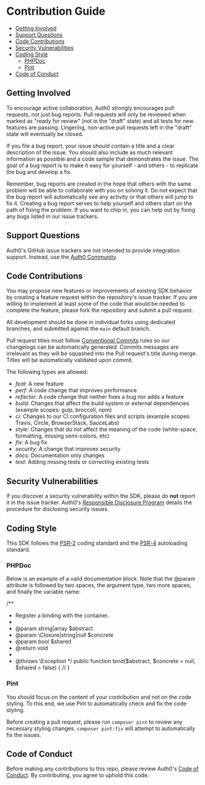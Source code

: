 # Contribution Guide

- [Getting Involved](#getting-involved)
- [Support Questions](#support-questions)
- [Code Contributions](#code-contributions)
- [Security Vulnerabilities](#security-vulnerabilities)
- [Coding Style](#coding-style)
  - [PHPDoc](#phpdoc)
  - [Pint](#pint)
- [Code of Conduct](#code-of-conduct)

## Getting Involved

To encourage active collaboration, Auth0 strongly encourages pull requests, not just bug reports. Pull requests will only be reviewed when marked as "ready for review" (not in the "draft" state) and all tests for new features are passing. Lingering, non-active pull requests left in the "draft" state will eventually be closed.

If you file a bug report, your issue should contain a title and a clear description of the issue. You should also include as much relevant information as possible and a code sample that demonstrates the issue. The goal of a bug report is to make it easy for yourself - and others - to replicate the bug and develop a fix.

Remember, bug reports are created in the hope that others with the same problem will be able to collaborate with you on solving it. Do not expect that the bug report will automatically see any activity or that others will jump to fix it. Creating a bug report serves to help yourself and others start on the path of fixing the problem. If you want to chip in, you can help out by fixing any bugs listed in our issue trackers.

## Support Questions

Auth0's GitHub issue trackers are not intended to provide integration support. Instead, use the [Auth0 Community](https://community.auth0.com)

## Code Contributions

You may propose new features or improvements of existing SDK behavior by creating a feature request within the repository's issue tracker. If you are willing to implement at least some of the code that would be needed to complete the feature, please fork the repository and submit a pull request.

All development should be done in individual forks using dedicated branches, and submitted against the `main` default branch.

Pull request titles must follow [Conventional Commits](https://www.conventionalcommits.org/en/v1.0.0/) rules so our changelogs can be automatically generated. Commits messages are irrelevant as they will be squashed into the Pull request's title during merge. Titles will be automatically validated upon commit.

The following types are allowed:

- _feat:_ A new feature
- _perf:_ A code change that improves performance
- _refactor:_ A code change that neither fixes a bug nor adds a feature
- _build:_ Changes that affect the build system or external dependencies (example scopes: gulp, broccoli, npm)
- _ci:_ Changes to our CI configuration files and scripts (example scopes: Travis, Circle, BrowserStack, SauceLabs)
- _style:_ Changes that do not affect the meaning of the code (white-space, formatting, missing semi-colons, etc)
- _fix:_ A bug fix
- _security:_ A change that improves security
- _docs:_ Documentation only changes
- _test:_ Adding missing tests or correcting existing tests

## Security Vulnerabilities

If you discover a security vulnerability within the SDK, please do **not** report it in the issue tracker. Auth0's [Responsible Disclosure Program](https://auth0.com/responsible-disclosure-policy) details the procedure for disclosing security issues.

## Coding Style

This SDK follows the [PSR-2](https://github.com/php-fig/fig-standards/blob/master/accepted/PSR-2-coding-style-guide.md) coding standard and the [PSR-4](https://github.com/php-fig/fig-standards/blob/master/accepted/PSR-4-autoloader.md) autoloading standard.

### PHPDoc

Below is an example of a valid documentation block. Note that the @param attribute is followed by two spaces, the argument type, two more spaces, and finally the variable name:

/\*\*

- Register a binding with the container.
-
- @param string|array $abstract
- @param \Closure|string|null $concrete
- @param bool $shared
- @return void
-
- @throws \Exception
  \*/
  public function bind($abstract, $concrete = null, $shared = false)
  {
  //
  }

### Pint

You should focus on the content of your contribution and not on the code styling. To this end, we use Pint to automatically check and fix the code styling.

Before creating a pull request, please run `composer pint` to review any necessary styling changes. `composer pint:fix` will attempt to automatically fix the issues.

## Code of Conduct

Before making any contributions to this repo, please review Auth0's [Code of Conduct](https://github.com/auth0/open-source-template/blob/master/CODE-OF-CONDUCT.md). By contributing, you agree to uphold this code.
